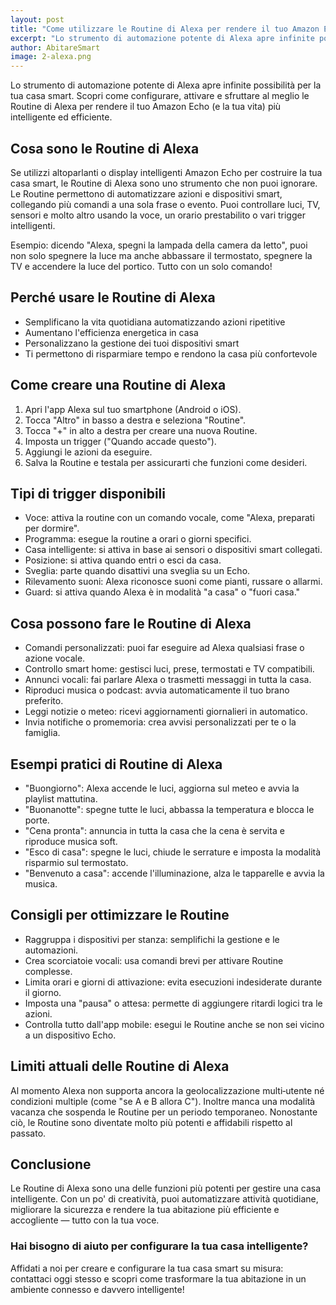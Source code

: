 ```yaml
---
layout: post
title: "Come utilizzare le Routine di Alexa per rendere il tuo Amazon Echo ancora più intelligente"
excerpt: "Lo strumento di automazione potente di Alexa apre infinite possibilità per la tua casa smart. Scopri come configurare, attivare e sfruttare al meglio le Routine di Alexa per rendere il tuo Amazon Echo (e la tua vita) più intelligente ed efficiente."
author: AbitareSmart
image: 2-alexa.png
---
```


Lo strumento di automazione potente di Alexa apre infinite possibilità per la tua casa smart. Scopri come configurare, attivare e sfruttare al meglio le Routine di Alexa per rendere il tuo Amazon Echo (e la tua vita) più intelligente ed efficiente.

## Cosa sono le Routine di Alexa

Se utilizzi altoparlanti o display intelligenti Amazon Echo per costruire la tua casa smart, le Routine di Alexa sono uno strumento che non puoi ignorare. Le Routine permettono di automatizzare azioni e dispositivi smart, collegando più comandi a una sola frase o evento. Puoi controllare luci, TV, sensori e molto altro usando la voce, un orario prestabilito o vari trigger intelligenti.

Esempio: dicendo "Alexa, spegni la lampada della camera da letto", puoi non solo spegnere la luce ma anche abbassare il termostato, spegnere la TV e accendere la luce del portico. Tutto con un solo comando!

## Perché usare le Routine di Alexa

- Semplificano la vita quotidiana automatizzando azioni ripetitive
- Aumentano l'efficienza energetica in casa
- Personalizzano la gestione dei tuoi dispositivi smart
- Ti permettono di risparmiare tempo e rendono la casa più confortevole

## Come creare una Routine di Alexa

1. Apri l'app Alexa sul tuo smartphone (Android o iOS).
2. Tocca "Altro" in basso a destra e seleziona "Routine".
3. Tocca "+" in alto a destra per creare una nuova Routine.
4. Imposta un trigger ("Quando accade questo").
5. Aggiungi le azioni da eseguire.
6. Salva la Routine e testala per assicurarti che funzioni come desideri.

## Tipi di trigger disponibili

- Voce: attiva la routine con un comando vocale, come "Alexa, preparati per dormire".
- Programma: esegue la routine a orari o giorni specifici.
- Casa intelligente: si attiva in base ai sensori o dispositivi smart collegati.
- Posizione: si attiva quando entri o esci da casa.
- Sveglia: parte quando disattivi una sveglia su un Echo.
- Rilevamento suoni: Alexa riconosce suoni come pianti, russare o allarmi.
- Guard: si attiva quando Alexa è in modalità "a casa" o "fuori casa."


## Cosa possono fare le Routine di Alexa

- Comandi personalizzati: puoi far eseguire ad Alexa qualsiasi frase o azione vocale.
- Controllo smart home: gestisci luci, prese, termostati e TV compatibili.
- Annunci vocali: fai parlare Alexa o trasmetti messaggi in tutta la casa.
- Riproduci musica o podcast: avvia automaticamente il tuo brano preferito.
- Leggi notizie o meteo: ricevi aggiornamenti giornalieri in automatico.
- Invia notifiche o promemoria: crea avvisi personalizzati per te o la famiglia.

## Esempi pratici di Routine di Alexa

- "Buongiorno": Alexa accende le luci, aggiorna sul meteo e avvia la playlist mattutina.
- "Buonanotte": spegne tutte le luci, abbassa la temperatura e blocca le porte.
- "Cena pronta": annuncia in tutta la casa che la cena è servita e riproduce musica soft.
- "Esco di casa": spegne le luci, chiude le serrature e imposta la modalità risparmio sul termostato.
- "Benvenuto a casa": accende l'illuminazione, alza le tapparelle e avvia la musica.

## Consigli per ottimizzare le Routine

- Raggruppa i dispositivi per stanza: semplifichi la gestione e le automazioni.
- Crea scorciatoie vocali: usa comandi brevi per attivare Routine complesse.
- Limita orari e giorni di attivazione: evita esecuzioni indesiderate durante il giorno.
- Imposta una "pausa" o attesa: permette di aggiungere ritardi logici tra le azioni.
- Controlla tutto dall'app mobile: esegui le Routine anche se non sei vicino a un dispositivo Echo.


## Limiti attuali delle Routine di Alexa

Al momento Alexa non supporta ancora la geolocalizzazione multi‑utente né condizioni multiple (come "se A e B allora C"). Inoltre manca una modalità vacanza che sospenda le Routine per un periodo temporaneo. Nonostante ciò, le Routine sono diventate molto più potenti e affidabili rispetto al passato.

## Conclusione

Le Routine di Alexa sono una delle funzioni più potenti per gestire una casa intelligente. Con un po' di creatività, puoi automatizzare attività quotidiane, migliorare la sicurezza e rendere la tua abitazione più efficiente e accogliente — tutto con la tua voce.

### Hai bisogno di aiuto per configurare la tua casa intelligente?

Affidati a noi per creare e configurare la tua casa smart su misura: contattaci oggi stesso e scopri come trasformare la tua abitazione in un ambiente connesso e davvero intelligente!
